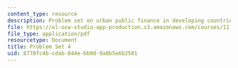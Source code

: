 ```yaml
---
content_type: resource
description: Problem set on urban public finance in developing countries.
file: https://ol-ocw-studio-app-production.s3.amazonaws.com/courses/11-487-urban-public-finance-in-developing-countries-fall-2004/8778fc4bcdab844ebb0d9a8b5e6b2501_problem_set_4.pdf
file_type: application/pdf
resourcetype: Document
title: Problem Set 4
uid: 8778fc4b-cdab-844e-bb0d-9a8b5e6b2501
---
```

